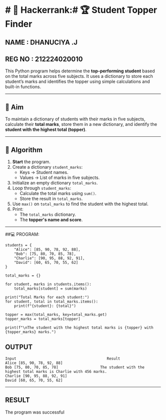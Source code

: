 # # 🔢 Hackerrank:# 🏆 Student Topper Finder
NAME : DHANUCIYA .J
---
REG NO : 212224020010
---
This Python program helps determine the **top-performing student** based on the total marks across five subjects. It uses a dictionary to store each student’s marks and identifies the topper using simple calculations and built-in functions.

---

## 🎯 Aim

To maintain a dictionary of students with their marks in five subjects, calculate their **total marks**, store them in a new dictionary, and identify the **student with the highest total (topper)**.

---
## 🧠 Algorithm

1. **Start** the program.
2. Create a dictionary `student_marks`:
   - Keys → Student names.
   - Values → List of marks in five subjects.
3. Initialize an empty dictionary `total_marks`.
4. Loop through `student_marks`:
   - Calculate the total marks using `sum()`.
   - Store the result in `total_marks`.
5. Use `max()` on `total_marks` to find the student with the highest total.
6. Print:
   - The `total_marks` dictionary.
   - The **topper's name and score**.
---
##💻 PROGRAM:
~~~
students = {
    "Alice": [85, 90, 78, 92, 88],
    "Bob": [75, 80, 70, 85, 78],
    "Charlie": [90, 95, 88, 92, 91],
    "David": [60, 65, 70, 55, 62]
}

total_marks = {}

for student, marks in students.items():
    total_marks[student] = sum(marks)

print("Total Marks for each student:")
for student, total in total_marks.items():
    print(f"{student}: {total}")

topper = max(total_marks, key=total_marks.get)
topper_marks = total_marks[topper]

print(f"\nThe student with the highest total marks is {topper} with {topper_marks} marks.")
~~~
## OUTPUT
~~~
Input                                         Result
Alice [85, 90, 78, 92, 88]              
Bob [75, 80, 70, 85, 78]                   The student with the highest total marks is Charlie with 456 marks.
Charlie [90, 95, 88, 92, 91]
David [60, 65, 70, 55, 62]
~~~
---
## RESULT
The program was successful
